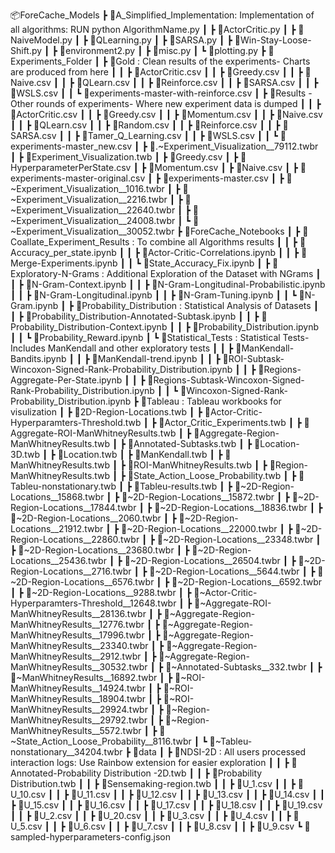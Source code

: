📦ForeCache_Models
 ┣ 📂A_Simplified_Implementation: Implementation of all algorithms: RUN python AlgorithmName.py
 ┃ ┣ 📜ActorCritic.py
 ┃ ┣ 📜NaiveModel.py
 ┃ ┣ 📜QLearning.py
 ┃ ┣ 📜SARSA.py
 ┃ ┣ 📜Win-Stay-Loose-Shift.py
 ┃ ┣ 📜environment2.py
 ┃ ┣ 📜misc.py
 ┃ ┗ 📜plotting.py
 ┣ 📂Experiments_Folder
 ┃ ┣ 📂Gold : Clean results of the experiments- Charts are produced from here
 ┃ ┃ ┣ 📜ActorCritic.csv
 ┃ ┃ ┣ 📜Greedy.csv
 ┃ ┃ ┣ 📜Naive.csv
 ┃ ┃ ┣ 📜QLearn.csv
 ┃ ┃ ┣ 📜Reinforce.csv
 ┃ ┃ ┣ 📜SARSA.csv
 ┃ ┃ ┣ 📜WSLS.csv
 ┃ ┃ ┗ 📜experiments-master-with-reinforce.csv
 ┃ ┣ 📂Results - Other rounds of experiments- Where new experiment data is dumped
 ┃ ┃ ┣ 📜ActorCritic.csv
 ┃ ┃ ┣ 📜Greedy.csv
 ┃ ┃ ┣ 📜Momentum.csv
 ┃ ┃ ┣ 📜Naive.csv
 ┃ ┃ ┣ 📜QLearn.csv
 ┃ ┃ ┣ 📜Random.csv
 ┃ ┃ ┣ 📜Reinforce.csv
 ┃ ┃ ┣ 📜SARSA.csv
 ┃ ┃ ┣ 📜Tamer_Q_Learning.csv
 ┃ ┃ ┣ 📜WSLS.csv
 ┃ ┃ ┗ 📜experiments-master_new.csv
 ┃ ┣ 📜.~Experiment_Visualization__79112.twbr
 ┃ ┣ 📜Experiment_Visualization.twb
 ┃ ┣ 📜Greedy.csv
 ┃ ┣ 📜HyperparameterPerState.csv
 ┃ ┣ 📜Momentum.csv
 ┃ ┣ 📜Naive.csv
 ┃ ┣ 📜experiments-master-original.csv
 ┃ ┣ 📜experiments-master.csv
 ┃ ┣ 📜~Experiment_Visualization__1016.twbr
 ┃ ┣ 📜~Experiment_Visualization__2216.twbr
 ┃ ┣ 📜~Experiment_Visualization__22640.twbr
 ┃ ┣ 📜~Experiment_Visualization__24008.twbr
 ┃ ┗ 📜~Experiment_Visualization__30052.twbr
 ┣ 📂ForeCache_Notebooks
 ┃ ┣ 📂Coallate_Experiment_Results : To combine all Algorithms results
 ┃ ┃ ┣ 📜Accuracy_per_state.ipynb
 ┃ ┃ ┣ 📜Actor-Critic-Correlations.ipynb
 ┃ ┃ ┣ 📜Merge-Experiments.ipynb
 ┃ ┃ ┗ 📜State_Accuracy_Fix.ipynb
 ┃ ┣ 📂Exploratory-N-Grams : Additional Exploration of the Dataset with NGrams
 ┃ ┃ ┣ 📜N-Gram-Context.ipynb
 ┃ ┃ ┣ 📜N-Gram-Longitudinal-Probabilistic.ipynb
 ┃ ┃ ┣ 📜N-Gram-Longitudinal.ipynb
 ┃ ┃ ┣ 📜N-Gram-Tuning.ipynb
 ┃ ┃ ┗ 📜N-Gram.ipynb
 ┃ ┣ 📂Probability_Distribution : Statistical Analysis of Datasets
 ┃ ┃ ┣ 📜Probability_Distribution-Annotated-Subtask.ipynb
 ┃ ┃ ┣ 📜Probability_Distribution-Context.ipynb
 ┃ ┃ ┣ 📜Probability_Distribution.ipynb
 ┃ ┃ ┗ 📜Probability_Reward.ipynb
 ┃ ┗ 📂Statistical_Tests : Statistical Tests- Includes ManKendall and other exploratory tests
 ┃ ┃ ┣ 📜ManKendall-Bandits.ipynb
 ┃ ┃ ┣ 📜ManKendall-trend.ipynb
 ┃ ┃ ┣ 📜ROI-Subtask-Wincoxon-Signed-Rank-Probability_Distribution.ipynb
 ┃ ┃ ┣ 📜Regions-Aggregate-Per-State.ipynb
 ┃ ┃ ┣ 📜Regions-Subtask-Wincoxon-Signed-Rank-Probability_Distribution.ipynb
 ┃ ┃ ┗ 📜Wincoxon-Signed-Rank-Probability_Distribution.ipynb
 ┣ 📂Tableau : Tableau workbooks for visulization 
 ┃ ┣ 📜2D-Region-Locations.twb
 ┃ ┣ 📜Actor-Critic-Hyperparamters-Threshold.twb
 ┃ ┣ 📜Actor_Critic_Experiments.twb
 ┃ ┣ 📜Aggregate-ROI-ManWhitneyResults.twb
 ┃ ┣ 📜Aggregate-Region-ManWhitneyResults.twb
 ┃ ┣ 📜Annotated-Subtasks.twb
 ┃ ┣ 📜Location-3D.twb
 ┃ ┣ 📜Location.twb
 ┃ ┣ 📜ManKendall.twb
 ┃ ┣ 📜ManWhitneyResults.twb
 ┃ ┣ 📜ROI-ManWhitneyResults.twb
 ┃ ┣ 📜Region-ManWhitneyResults.twb
 ┃ ┣ 📜State_Action_Loose_Probability.twb
 ┃ ┣ 📜Tableu-nonstationary.twb
 ┃ ┣ 📜Tableu-results.twb
 ┃ ┣ 📜~2D-Region-Locations__15868.twbr
 ┃ ┣ 📜~2D-Region-Locations__15872.twbr
 ┃ ┣ 📜~2D-Region-Locations__17844.twbr
 ┃ ┣ 📜~2D-Region-Locations__18836.twbr
 ┃ ┣ 📜~2D-Region-Locations__2060.twbr
 ┃ ┣ 📜~2D-Region-Locations__21912.twbr
 ┃ ┣ 📜~2D-Region-Locations__22000.twbr
 ┃ ┣ 📜~2D-Region-Locations__22860.twbr
 ┃ ┣ 📜~2D-Region-Locations__23348.twbr
 ┃ ┣ 📜~2D-Region-Locations__23680.twbr
 ┃ ┣ 📜~2D-Region-Locations__25436.twbr
 ┃ ┣ 📜~2D-Region-Locations__26504.twbr
 ┃ ┣ 📜~2D-Region-Locations__2716.twbr
 ┃ ┣ 📜~2D-Region-Locations__5644.twbr
 ┃ ┣ 📜~2D-Region-Locations__6576.twbr
 ┃ ┣ 📜~2D-Region-Locations__6592.twbr
 ┃ ┣ 📜~2D-Region-Locations__9288.twbr
 ┃ ┣ 📜~Actor-Critic-Hyperparamters-Threshold__12648.twbr
 ┃ ┣ 📜~Aggregate-ROI-ManWhitneyResults__28136.twbr
 ┃ ┣ 📜~Aggregate-Region-ManWhitneyResults__12776.twbr
 ┃ ┣ 📜~Aggregate-Region-ManWhitneyResults__17996.twbr
 ┃ ┣ 📜~Aggregate-Region-ManWhitneyResults__23340.twbr
 ┃ ┣ 📜~Aggregate-Region-ManWhitneyResults__2912.twbr
 ┃ ┣ 📜~Aggregate-Region-ManWhitneyResults__30532.twbr
 ┃ ┣ 📜~Annotated-Subtasks__332.twbr
 ┃ ┣ 📜~ManWhitneyResults__16892.twbr
 ┃ ┣ 📜~ROI-ManWhitneyResults__14924.twbr
 ┃ ┣ 📜~ROI-ManWhitneyResults__18904.twbr
 ┃ ┣ 📜~ROI-ManWhitneyResults__29924.twbr
 ┃ ┣ 📜~Region-ManWhitneyResults__29792.twbr
 ┃ ┣ 📜~Region-ManWhitneyResults__5572.twbr
 ┃ ┣ 📜~State_Action_Loose_Probability__8116.twbr
 ┃ ┗ 📜~Tableu-nonstationary__34204.twbr
 ┣ 📂data
 ┃ ┣ 📂NDSI-2D : All users processed interaction logs: Use Rainbow extension for easier exploration
 ┃ ┃ ┣ 📜Annotated-Probability Distribution -2D.twb
 ┃ ┃ ┣ 📜Probability Distribution.twb
 ┃ ┃ ┣ 📜Sensemaking-region.twb
 ┃ ┃ ┣ 📜U_1.csv
 ┃ ┃ ┣ 📜U_10.csv
 ┃ ┃ ┣ 📜U_11.csv
 ┃ ┃ ┣ 📜U_12.csv
 ┃ ┃ ┣ 📜U_13.csv
 ┃ ┃ ┣ 📜U_14.csv
 ┃ ┃ ┣ 📜U_15.csv
 ┃ ┃ ┣ 📜U_16.csv
 ┃ ┃ ┣ 📜U_17.csv
 ┃ ┃ ┣ 📜U_18.csv
 ┃ ┃ ┣ 📜U_19.csv
 ┃ ┃ ┣ 📜U_2.csv
 ┃ ┃ ┣ 📜U_20.csv
 ┃ ┃ ┣ 📜U_3.csv
 ┃ ┃ ┣ 📜U_4.csv
 ┃ ┃ ┣ 📜U_5.csv
 ┃ ┃ ┣ 📜U_6.csv
 ┃ ┃ ┣ 📜U_7.csv
 ┃ ┃ ┣ 📜U_8.csv
 ┃ ┃ ┣ 📜U_9.csv
 ┗ 📜sampled-hyperparameters-config.json
